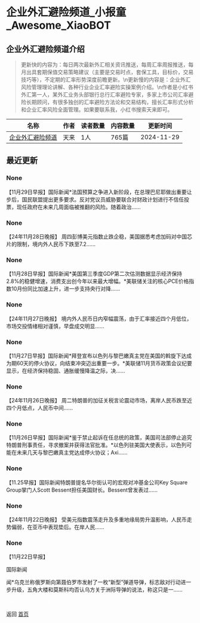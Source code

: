 # 企业外汇避险频道_小报童_Awesome_XiaoBOT

## 企业外汇避险频道介绍
> 更新快的内容为：每日两次最新外汇相关资讯推送，每周汇率周报推送，每月出具套期保值交易策略建议（主要是交易时点，套保工具，目标价，交易技巧等），不定期的汇率形势深度前瞻更新。\n更新慢的内容是：企业外汇风险管理理论讲解、各种行业企业汇率避险实操案例介绍。\n作者是小红书外汇第一人，某外汇业务头部银行总行汇率避险专家，多家上市公司汇率避险长期顾问，有很多独创的汇率避险方法论和交易结构，擅长汇率形式分析和企业汇率风险全面管理。如果要联系我，小红书搜索天来即可。  
  


|名称|作者|读者数量|内容数量|更新时间|
|---|---|---|---|---|
|[企业外汇避险频道](https://xiaobot.net/p/28256?refer=0b133df9-27dc-423b-8101-639049001c13)|天来|1人|765篇|2024-11-29|

## 最近更新
### None

【11月29日早报】国际新闻*法国预算之争进入新阶段，在总理巴尼耶做出重要让步后，国民联盟提出更多要求。反对党议员威胁要联合对财政计划进行不信任投票，现任政府在未来几周面临被推翻的风险。随着政治......

### None

【24年11月28日晚报】       周四彭博美元指数止跌企稳，美国据悉考虑加码对中国芯片的限制，境内外人民币下跌至7.2......

### None

【11月28日早报】国际新闻*美国第三季度GDP第二次估测数据显示经济保持2.8%的稳健增速，消费支出创今年以来最大增幅。*美联储关注的核心PCE价格指数10月份同比加速上升，进一步支持央行对降......

### None

【24年11月27日晚报】       境内外人民币日内窄幅震荡，由于汇率接近四个月低位，市场交投情绪相对谨慎，早盘成交明显......

### None

【11月27日早报】国际新闻*拜登宣布以色列与黎巴嫩真主党在美国的斡旋下达成为期60天的停火协议，向结束冲突迈出重要一步。*美联储11月货币政策会议纪要显示，在经济保持稳固、通胀缓慢降温之际，决......

### None

 【24年11月26日晚报】       周二特朗普的加征关税言论震动市场，离岸人民币跌至近四个月低点，人民币中间......

### None

【11月26日早报】国际新闻*鉴于禁止起诉在任总统的政策，美国司法部停止追究特朗普刑事责任，寻求撤案并获得法官批准。*以色列驻美国大使表示，以色列可能在未来几天与黎巴嫩真主党达成停火协议；Axi......

### None

【11.25早报】国际新闻特朗普提名华尔街认可的宏观对冲基金公司Key Square Group掌门人Scott
Bessent担任美国财长。Bessent曾发表过......

### None

【24年11月22日晚报】       受美元指数震荡走升及多重地缘局势升温影响，人民币走势偏弱，在亚币中表现垫后。在岸人民......

### None

【11月22日早报】

国际新闻

闻*乌克兰称俄罗斯向第聂伯罗市发射了一枚“新型”弹道导弹，标志敌对行动进一步升级，五角大楼和莫斯科均否认乌方关于洲际导弹的说法，称这只是一......


<a href="https://github.com/Reno9527/awesome-xiaobot" style="color: white; text-decoration: none;">awesome-xiaobot</a>

返回 [首页](../README.md)
